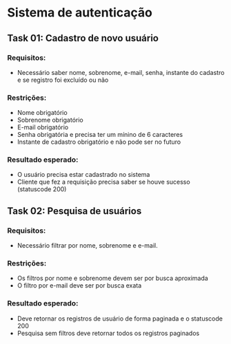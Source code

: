 # Sistema de autenticação

## Task 01: Cadastro de novo usuário

### Requisitos:

- Necessário saber nome, sobrenome, e-mail, senha, instante do cadastro e se registro foi excluído ou não

### Restrições:

- Nome obrigatório
- Sobrenome obrigatório
- E-mail obrigatório
- Senha obrigatória e precisa ter um mínino de 6 caracteres
- Instante de cadastro obrigatório e não pode ser no futuro

### Resultado esperado:

- O usuário precisa estar cadastrado no sistema
- Cliente que fez a requisição precisa saber se houve sucesso (statuscode 200)

## Task 02: Pesquisa de usuários

### Requisitos:

- Necessário filtrar por nome, sobrenome e e-mail.

### Restrições:

- Os filtros por nome e sobrenome devem ser por busca aproximada
- O filtro por e-mail deve ser por busca exata

### Resultado esperado:

- Deve retornar os registros de usuário de forma paginada e o statuscode 200
- Pesquisa sem filtros deve retornar todos os registros paginados
